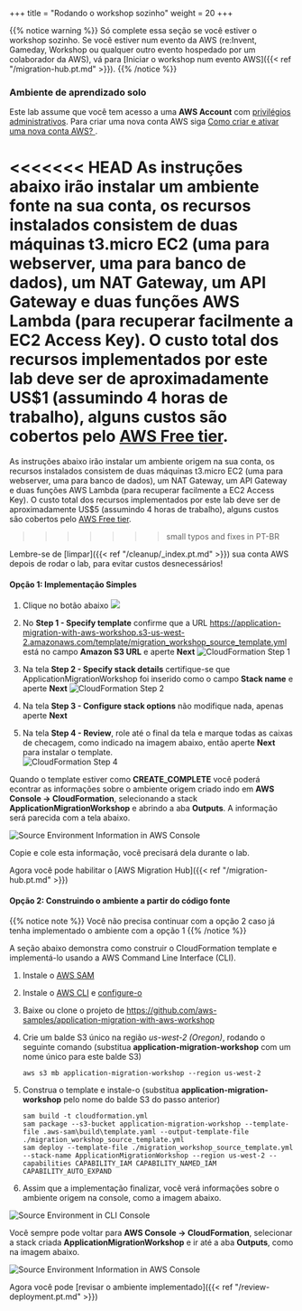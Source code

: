 +++
title = "Rodando o workshop sozinho"
weight = 20
+++

{{% notice warning %}}
Só complete essa seção se você estiver o workshop sozinho. Se você estiver num evento da AWS (re:Invent, Gameday, Workshop ou qualquer outro evento hospedado por um colaborador da AWS), vá para [Iniciar o workshop num evento AWS]({{< ref "/migration-hub.pt.md" >}}).
{{% /notice %}}


### Ambiente de aprendizado solo

Este lab assume que você tem acesso a uma **AWS Account** com <a href="https://docs.aws.amazon.com/IAM/latest/UserGuide/getting-started_create-admin-group.html" target="_blank">privilégios administrativos</a>. Para criar uma nova conta AWS siga <a href="https://aws.amazon.com/premiumsupport/knowledge-center/create-and-activate-aws-account/" target="_blank">Como criar e ativar uma nova conta AWS? </a>.

<<<<<<< HEAD
As instruções abaixo irão instalar um ambiente fonte na sua conta, os recursos instalados consistem de duas máquinas t3.micro EC2 (uma para webserver, uma para banco de dados), um NAT Gateway, um API Gateway e duas funções AWS Lambda (para recuperar facilmente a EC2 Access Key). O custo total dos recursos implementados por este lab deve ser de aproximadamente US$1 (assumindo 4 horas de trabalho), alguns custos são cobertos pelo <a href="https://aws.amazon.com/free/" target="_blank">AWS Free tier</a>.
=======
As instruções abaixo irão instalar um ambiente origem na sua conta, os recursos instalados consistem de duas máquinas t3.micro EC2 (uma para webserver, uma para banco de dados), um NAT Gateway, um API Gateway e duas funções AWS Lambda (para recuperar facilmente a EC2 Access Key). O custo total dos recursos implementados por este lab deve ser de aproximadamente US$5 (assumindo 4 horas de trabalho), alguns custos são cobertos pelo <a href="https://aws.amazon.com/free/" target="_blank">AWS Free tier</a>.
>>>>>>> small typos and fixes in PT-BR

Lembre-se de [limpar]({{< ref "/cleanup/_index.pt.md" >}}) sua conta AWS depois de rodar o lab, para evitar custos desnecessários!

#### Opção 1: Implementação Simples

1. Clique no botão abaixo <a href="https://console.aws.amazon.com/cloudformation/home?region=us-west-2#/stacks/new?stackName=ApplicationMigrationWorkshop&templateURL=https://application-migration-with-aws-workshop.s3-us-west-2.amazonaws.com/template/migration_workshop_source_template.yml" target="_blank"><img src="https://application-migration-with-aws-workshop.s3-us-west-2.amazonaws.com/static/cloudformation-launch-stack.png"></a>


2. No **Step 1 - Specify template** confirme que a URL https://application-migration-with-aws-workshop.s3-us-west-2.amazonaws.com/template/migration_workshop_source_template.yml está no campo **Amazon S3 URL** e aperte **Next**
  ![CloudFormation Step 1](/intro/cloudformation-step1.en.png)

4. Na tela **Step 2 - Specify stack details**  certifique-se que ApplicationMigrationWorkshop foi inserido como o campo **Stack name** e aperte **Next**
   ![CloudFormation Step 2](/intro/cloudformation-step2.en.png)

5. Na tela **Step 3 - Configure stack options** não modifique nada, apenas aperte **Next**  

6. Na tela **Step 4 - Review**, role até o final da tela e marque todas as caixas de checagem, como indicado na imagem abaixo, então aperte **Next** para instalar o template.  
  ![CloudFormation Step 4](/intro/cloudformation-step4.en.png)

Quando o template estiver como **CREATE_COMPLETE** você poderá econtrar as informações sobre o ambiente origem criado indo em **AWS Console -> CloudFormation**, selecionando a stack  **ApplicationMigrationWorkshop** e abrindo a aba **Outputs**. A informação será parecida com a tela abaixo.

![Source Environment Information in AWS Console](/intro/self-service-env-awsconsole-info.en.png)

Copie e cole esta informação, você precisará dela durante o lab.

Agora você pode habilitar o [AWS Migration Hub]({{< ref "/migration-hub.pt.md" >}})  




#### Opção 2: Construindo o ambiente a partir do código fonte

{{% notice note %}}
Você não precisa continuar com a opção 2 caso já tenha implementado o ambiente com a opção 1
{{% /notice %}}

A seção abaixo demonstra como construir o CloudFormation template e implementá-lo usando a AWS Command Line Interface (CLI).

1. Instale o  <a href="https://docs.aws.amazon.com/serverless-application-model/latest/developerguide/serverless-sam-cli-install.html" target="_blank">AWS SAM</a>

2. Instale o <a href="https://docs.aws.amazon.com/cli/latest/userguide/cli-chap-install.html" target="_blank">AWS CLI</a> e <a href="https://docs.aws.amazon.com/cli/latest/userguide/cli-chap-configure.html" target="_blank">configure-o</a>

3. Baixe ou clone o projeto de <a href="https://github.com/aws-samples/application-migration-with-aws-workshop" target="_blank">https://github.com/aws-samples/application-migration-with-aws-workshop</a>


4. Crie um balde S3 único na região *us-west-2 (Oregon)*, rodando o seguinte comando (substitua **application-migration-workshop** com um nome único para este balde S3)

   ```
   aws s3 mb application-migration-workshop --region us-west-2
   ```  

5. Construa o template e instale-o (substitua **application-migration-workshop** pelo nome do balde S3 do passo anterior)  

   ```
   sam build -t cloudformation.yml  
   sam package --s3-bucket application-migration-workshop --template-file .aws-sam\build\template.yaml --output-template-file ./migration_workshop_source_template.yml  
   sam deploy --template-file ./migration_workshop_source_template.yml --stack-name ApplicationMigrationWorkshop --region us-west-2 --capabilities CAPABILITY_IAM CAPABILITY_NAMED_IAM CAPABILITY_AUTO_EXPAND  
   ```

6. Assim que a implementação finalizar, você verá informações sobre o ambiente origem na console, como a imagem abaixo.

![Source Environment in CLI Console](/intro/self-service-env-cli-info.en.png)

Você sempre pode voltar para **AWS Console -> CloudFormation**, selecionar a stack criada **ApplicationMigrationWorkshop** e ir até a aba **Outputs**, como na imagem abaixo.

![Source Environment Information in AWS Console](/intro/self-service-env-awsconsole-info.en.png)

Agora você pode [revisar o ambiente implementado]({{< ref "/review-deployment.pt.md" >}})  
